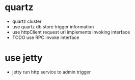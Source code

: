 # quartz
* quartz cluster
* use quartz db store trigger information
* use httpClient request url implements invoking interface
* TODO
   use RPC invoke interface
# use jetty
* jetty run http service to admin trigger


